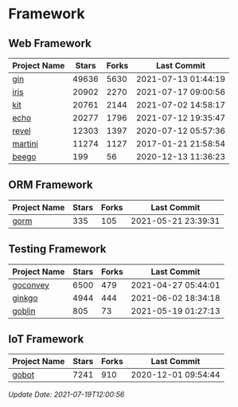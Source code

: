 # Framework

## Web Framework
| Project Name | Stars | Forks | Last Commit |
| ------------ | ----- | ----- | ----------- |
| [gin](https://github.com/gin-gonic/gin) | 49636 | 5630 | 2021-07-13 01:44:19 |
| [iris](https://github.com/kataras/iris) | 20902 | 2270 | 2021-07-17 09:00:56 |
| [kit](https://github.com/go-kit/kit) | 20761 | 2144 | 2021-07-02 14:58:17 |
| [echo](https://github.com/labstack/echo) | 20277 | 1796 | 2021-07-12 19:35:47 |
| [revel](https://github.com/revel/revel) | 12303 | 1397 | 2020-07-12 05:57:36 |
| [martini](https://github.com/go-martini/martini) | 11274 | 1127 | 2017-01-21 21:58:54 |
| [beego](https://github.com/astaxie/beego) | 199 | 56 | 2020-12-13 11:36:23 |

## ORM Framework
| Project Name | Stars | Forks | Last Commit |
| ------------ | ----- | ----- | ----------- |
| [gorm](https://github.com/jinzhu/gorm) | 335 | 105 | 2021-05-21 23:39:31 |

## Testing Framework
| Project Name | Stars | Forks | Last Commit |
| ------------ | ----- | ----- | ----------- |
| [goconvey](https://github.com/smartystreets/goconvey) | 6500 | 479 | 2021-04-27 05:44:01 |
| [ginkgo](https://github.com/onsi/ginkgo) | 4944 | 444 | 2021-06-02 18:34:18 |
| [goblin](https://github.com/franela/goblin) | 805 | 73 | 2021-05-19 01:27:13 |

## IoT Framework
| Project Name | Stars | Forks | Last Commit |
| ------------ | ----- | ----- | ----------- |
| [gobot](https://github.com/hybridgroup/gobot) | 7241 | 910 | 2020-12-01 09:54:44 |

*Update Date: 2021-07-19T12:00:56*
